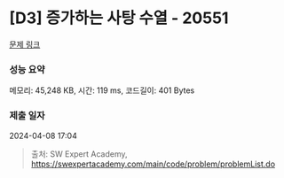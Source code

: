 # [D3] 증가하는 사탕 수열 - 20551 

[문제 링크](https://swexpertacademy.com/main/code/problem/problemDetail.do?contestProbId=AY4XhKTKU0IDFARM) 

### 성능 요약

메모리: 45,248 KB, 시간: 119 ms, 코드길이: 401 Bytes

### 제출 일자

2024-04-08 17:04



> 출처: SW Expert Academy, https://swexpertacademy.com/main/code/problem/problemList.do